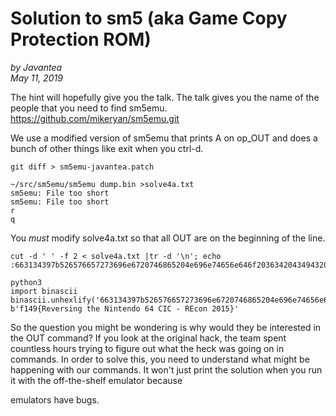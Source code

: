 # Solution to sm5 (aka Game Copy Protection ROM)
*by Javantea*  
*May 11, 2019*

The hint will hopefully give you the talk. The talk gives you the name of the people that you need to find sm5emu.
https://github.com/mikeryan/sm5emu.git

We use a modified version of sm5emu that prints A on op_OUT and does a bunch of other things like exit when you ctrl-d.

```
git diff > sm5emu-javantea.patch

~/src/sm5emu/sm5emu dump.bin >solve4a.txt
sm5emu: File too short
sm5emu: File too short
r
q
```

You *must* modify solve4a.txt so that all OUT are on the beginning of the line.

```
cut -d ' ' -f 2 < solve4a.txt |tr -d '\n'; echo
:663134397b526576657273696e6720746865204e696e74656e646f20363420434943202d205245636f6e20323031357dHalted:

python3
import binascii
binascii.unhexlify('663134397b526576657273696e6720746865204e696e74656e646f20363420434943202d205245636f6e20323031357d')
b'f149{Reversing the Nintendo 64 CIC - REcon 2015}'
```

So the question you might be wondering is why would they be interested in the OUT command? If you look at the original hack, the team spent countless hours trying to figure out what the heck was going on in commands. In order to solve this, you need to understand what might be happening with our commands. It won't just print the solution when you run it with the off-the-shelf emulator because 

emulators    have      bugs.

